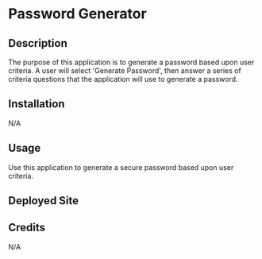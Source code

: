 # Password Generator
## Description
The purpose of this application is to generate a password based upon user criteria. A user will select 'Generate Password', then answer a series of criteria questions that the application will use to generate a password.

## Installation
N/A

## Usage
Use this application to generate a secure password based upon user criteria.

## Deployed Site

## Credits
N/A